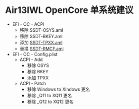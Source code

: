 # Air13IWL OpenCore 单系统建议

- EFI - OC - ACPI
  - 移除 SSDT-OSYS.aml
  - 移除 SSDT-BKEY.aml
  - 添加 [SSDT-TPXX.aml](SSDT-TPXX.aml)
  - 替换 [SSDT-RMCF.aml](SSDT-RMCF.aml)
- EFI - OC - Config.plist 
  - ACPI - Add
    - 移除 OSYS
    - 移除 BKEY
    - 添加 TPXX
  - ACPI - Patch
    - 移除 Windows to Xindows 更名
    - 移除 _Q11 to XQ11 更名
    - 移除 _Q12 to XQ12 更名